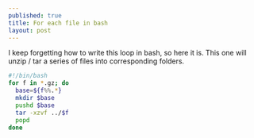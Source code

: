 ```yaml
---
published: true
title: For each file in bash
layout: post
---
```

I keep forgetting how to write this loop in bash, so here it is. This one will unzip / tar a series of files into corresponding folders.

```Bash
#!/bin/bash
for f in *.gz; do 
  base=${f%%.*}
  mkdir $base
  pushd $base
  tar -xzvf ../$f
  popd
done
```